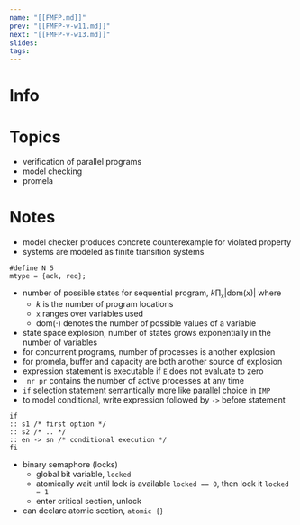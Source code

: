 ```yaml
---
name: "[[FMFP.md]]"
prev: "[[FMFP-v-w11.md]]"
next: "[[FMFP-v-w13.md]]"
slides: 
tags: 
---
```



# Info


# Topics
- verification of parallel programs
- model checking
- promela

# Notes
- model checker produces concrete counterexample for violated property
- systems are modeled as finite transition systems
```spin
#define N 5
mtype = {ack, req};
```

- number of possible states for sequential program, $k \prod_{\texttt{x}} |\mathrm{dom}(x)|$ where
	- $k$ is the number of program locations
	- $\texttt{x}$ ranges over variables used
	- $\mathrm{dom(\cdot)}$ denotes the number of possible values of a variable
- state space explosion, number of states grows exponentially in the number of variables
- for concurrent programs, number of processes is another explosion
- for promela, buffer and capacity are both another source of explosion
- expression statement is executable if $\texttt{E}$ does not evaluate to zero
- $\texttt{\_{}nr\_pr}$ contains the number of active processes at any time
- `if` selection statement semantically more like parallel choice in `IMP`
- to model conditional, write expression followed by `->` before statement
```promela
if
:: s1 /* first option */
:: s2 /* .. */
:: en -> sn /* conditional execution */
fi
```
- binary semaphore (locks)
	- global bit variable, `locked`
	- atomically wait until lock is available `locked == 0`, then lock it `locked = 1`
	- enter critical section, unlock
- can declare atomic section, `atomic {}`